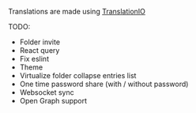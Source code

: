 Translations are made using [TranslationIO](https://translation.io)

TODO:
- Folder invite
- React query
- Fix eslint
- Theme
- Virtualize folder collapse entries list
- One time password share (with / without password)
- Websocket sync
- Open Graph support
